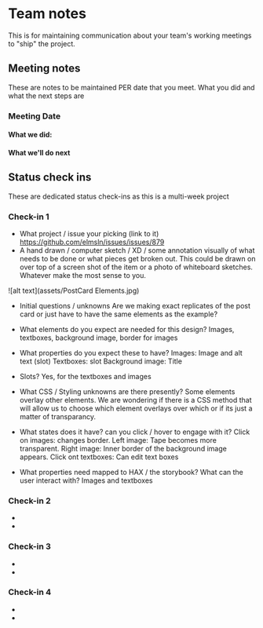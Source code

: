 # Team notes
This is for maintaining communication about your team's working meetings to "ship" the project.

## Meeting notes
These are notes to be maintained PER date that you meet. What you did and what the next steps are
### Meeting Date

#### What we did:


#### What we'll do next


## Status check ins
These are dedicated status check-ins as this is a multi-week project
### Check-in 1
- What project / issue your picking (link to it)
https://github.com/elmsln/issues/issues/879
- A hand drawn / computer sketch / XD / some annotation visually of what needs to be done or what pieces get broken out. This could be drawn on over top of a screen shot of the item or a photo of whiteboard sketches. Whatever make the most sense to you.

![alt text](assets/PostCard Elements.jpg)

- Initial questions / unknowns
 Are we making exact replicates of the post card or just have to have the same elements as the example?
 
- What elements do you expect are needed for this design?
Images, textboxes, background image, border for images

- What properties do you expect these to have?
Images: Image and alt text (slot)
Textboxes: slot
Background image: Title

- Slots?
 Yes, for the textboxes and images

- What CSS / Styling unknowns are there presently?
 Some elements overlay other elements. We are wondering if there is a CSS method that will allow us to choose which element overlays over which or if its just a matter of transparancy. 
 
- What states does it have? can you click / hover to engage with it?
Click on images: changes border. Left image: Tape becomes more transparent. Right image: Inner border of the background image appears. 
Click ont textboxes: Can edit text boxes

- What properties need mapped to HAX / the storybook? What can the user interact with?
 Images and textboxes


### Check-in 2
- 
- 
### Check-in 3
- 
- 
### Check-in 4
- 
- 
